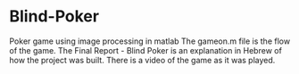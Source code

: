 # Blind-Poker
Poker game using image processing in matlab
The gameon.m file is the flow of the game.
The Final Report - Blind Poker is an explanation in Hebrew of how the project was built.
There is a video of the game as it was played.
